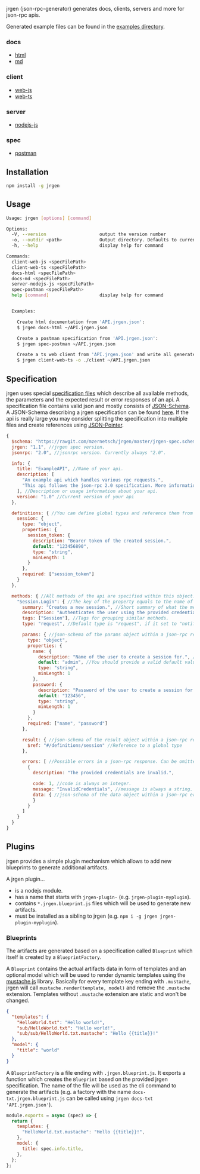 jrgen (json-rpc-generator) generates docs, clients, servers and more for json-rpc apis.

Generated example files can be found in the [examples directory](https://github.com/mzernetsch/jrgen/tree/master/examples).

### docs

- [html](https://rawgit.com/mzernetsch/jrgen/master/examples/docs/html/example-api-reference.html)
- [md](https://rawgit.com/mzernetsch/jrgen/master/examples/docs/md/example-api-reference.md)

### client

- [web-js](https://github.com/mzernetsch/jrgen/blob/master/examples/client/web/js/example-api-client.js)
- [web-ts](https://github.com/mzernetsch/jrgen/blob/master/examples/client/web/ts/example-api-client.ts)

### server

- [nodejs-js](https://github.com/mzernetsch/jrgen/blob/master/examples/server/nodejs/js/example-api-server.js)

### spec

- [postman](https://github.com/mzernetsch/jrgen/tree/master/examples/spec/postman/example-api.postman_collection.json)

## Installation

```bash
npm install -g jrgen
```

## Usage

```bash
Usage: jrgen [options] [command]

Options:
  -V, --version                    output the version number
  -o, --outdir <path>              Output directory. Defaults to current working directory.
  -h, --help                       display help for command

Commands:
  client-web-js <specFilePath>
  client-web-ts <specFilePath>
  docs-html <specFilePath>
  docs-md <specFilePath>
  server-nodejs-js <specFilePath>
  spec-postman <specFilePath>
  help [command]                   display help for command


  Examples:

    Create html documentation from 'API.jrgen.json':
    $ jrgen docs-html ~/API.jrgen.json

    Create a postman specification from 'API.jrgen.json':
    $ jrgen spec-postman ~/API.jrgen.json

    Create a ts web client from 'API.jrgen.json' and write all generated files into the ./client subdirectory:
    $ jrgen client-web-ts -o ./client ~/API.jrgen.json
```

## Specification

jrgen uses special [specification files](https://github.com/mzernetsch/jrgen/blob/master/examples/ExampleAPI.jrgen.json) which describe all available methods, the parameters and the expected result or error responses of an api. A specification file contains valid json and mostly consists of [JSON-Schema](https://spacetelescope.github.io/understanding-json-schema/). A JSON-Schema describing a jrgen specification can be found [here](https://github.com/mzernetsch/jrgen/blob/master/jrgen-spec.schema.json).
If the api is really large you may consider splitting the specification into multiple files and create references using [JSON-Pointer](https://spacetelescope.github.io/understanding-json-schema/structuring.html#reuse).

```js
{
  $schema: "https://rawgit.com/mzernetsch/jrgen/master/jrgen-spec.schema.json", //Link to the schema. Used for validation and autocompletion in certain editors.
  jrgen: "1.1", //jrgen spec version.
  jsonrpc: "2.0", //jsonrpc version. Currently always "2.0".

  info: {
    title: "ExampleAPI", //Name of your api.
    description: [
      "An example api which handles various rpc requests.",
      "This api follows the json-rpc 2.0 specification. More information available at http://www.jsonrpc.org/specification."
    ], //Description or usage information about your api.
    version: "1.0" //Current version of your api
  },

  definitions: { //You can define global types and reference them from anywhere using a "$ref" property
    session: {
      type: "object",
      properties: {
        session_token: {
          description: "Bearer token of the created session.",
          default: "123456890",
          type: "string",
          minLength: 1
        }
      },
      required: ["session_token"]
    }
  },

  methods: { //All methods of the api are specified within this object.
    "Session.Login": { //The key of the property equals to the name of the method.
      summary: "Creates a new session.", //Short summary of what the method does.
      description: "Authenticates the user using the provided credentials and creates a new session.", //Longer description of what the method does.
      tags: ["Session"], //Tags for grouping similar methods.
      type: "request", //Default type is "request", if it set to "notify", the generated example will not contain the request id and the entire response body.

      params: { //json-schema of the params object within a json-rpc request. Can be omitted if not used.
        type: "object",
        properties: {
          name: {
            description: "Name of the user to create a session for.", //You can provide a description for every property.
            default: "admin", //You should provide a valid default value for each non-object and non-array property. These provided default values will be used to generate example requests and responses.
            type: "string",
            minLength: 1
          },
          password: {
            description: "Password of the user to create a session for.",
            default: "123456",
            type: "string",
            minLength: 1
          }
        },
        required: ["name", "password"]
      },

      result: { //json-schema of the result object within a json-rpc response. Can be omitted if not used.
        $ref: "#/definitions/session" //Reference to a global type
      },

      errors: [ //Possible errors in a json-rpc response. Can be omitted if not used.
        {
          description: "The provided credentials are invalid.",

          code: 1, //code is always an integer.
          message: "InvalidCredentials", //message is always a string.
          data: { //json-schema of the data object within a json-rpc error. Can be omitted if not used.
          }
        }
      ]
    }
  }
}
```

## Plugins

jrgen provides a simple plugin mechanism which allows to add new blueprints to generate additional artifacts.

A jrgen plugin...

- is a nodejs module.
- has a name that starts with `jrgen-plugin-` (e.g. `jrgen-plugin-myplugin`).
- contains `*.jrgen.blueprint.js` files which will be used to generate new artifacts.
- must be installed as a sibling to jrgen (e.g. `npm i -g jrgen jrgen-plugin-myplugin`).

### Blueprints

The artifacts are generated based on a specification called `Blueprint` which itself is created by a `BlueprintFactory`.

A `Blueprint` contains the actual artifacts data in form of templates and an optional model which will be used to render dynamic templates using the [mustache.js](https://github.com/janl/mustache.js) library. Basically for every template key ending with `.mustache`, jrgen will call `mustache.render(template, model)` and remove the `.mustache` extension. Templates without `.mustache` extension are static and won't be changed.

```json
{
  "templates": {
    "HelloWorld.txt": "Hello world!",
    "sub/HelloWorld.txt": "Hello world!",
    "sub/sub/HelloWorld.txt.mustache": "Hello {{title}}!"
  },
  "model": {
    "title": "world"
  }
}
```

A `BlueprintFactory` is a file ending with `.jrgen.blueprint.js`. It exports a function which creates the `Blueprint` based on the provided jrgen specification. The name of the file will be used as the cli command to generate the artifacts (e.g. a factory with the name `docs-txt.jrgen.blueprint.js` can be called using `jrgen docs-txt 'API.jrgen.json'`).

```js
module.exports = async (spec) => {
  return {
    templates: {
      "HelloWorld.txt.mustache": "Hello {{title}}!",
    },
    model: {
      title: spec.info.title,
    },
  };
};
```
